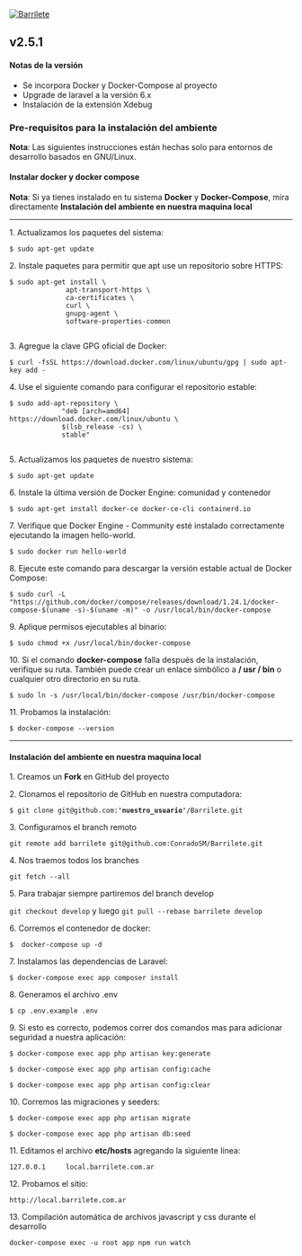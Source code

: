 <div>
    <a href="https://barrilete.com.ar/"><img alt="Barrilete" src="https://barrilete.com.ar/svg/logo_barrilete.svg"></a>
    <h2>v2.5.1</h2>
    <h4>Notas de la versión</h4>
    <ul>
        <li>Se incorpora Docker y Docker-Compose al proyecto</li>
        <li>Upgrade de laravel a la versión 6.x</li>
        <li>Instalación de la extensión Xdebug</li>
    </ul>
    <h3>Pre-requisitos para la instalación del ambiente</h3>
    <p><b>Nota</b>: Las siguientes instrucciones están hechas solo para entornos de desarrollo basados en GNU/Linux.</p>
    <h4>Instalar docker y docker compose</h4>
    <p><b>Nota</b>: Si ya tienes instalado en tu sistema <b>Docker</b> y <b>Docker-Compose</b>, mira directamente <b>Instalación del ambiente en nuestra maquina local</b></p>
    <hr>
    <p>1. Actualizamos los paquetes del sistema:</p>
    <p><code>$ sudo apt-get update</code></p>
    <p>2. Instale paquetes para permitir que apt use un repositorio sobre HTTPS:</p>
    <p><code>$ sudo apt-get install \
              apt-transport-https \
              ca-certificates \
              curl \
              gnupg-agent \
              software-properties-common
    </code></p>
    <p>3. Agregue la clave GPG oficial de Docker:</p>
    <p><code>$ curl -fsSL https://download.docker.com/linux/ubuntu/gpg | sudo apt-key add -</code></p>
    <p>4. Use el siguiente comando para configurar el repositorio estable:</p>
    <p><code>$ sudo add-apt-repository \
             "deb [arch=amd64] https://download.docker.com/linux/ubuntu \
             $(lsb_release -cs) \
             stable"
    </code></p>
    <p>5. Actualizamos los paquetes de nuestro sistema:</p>
    <p><code>$ sudo apt-get update</code></p>
    <p>6. Instale la última versión de Docker Engine: comunidad y contenedor</p>
    <p><code>$ sudo apt-get install docker-ce docker-ce-cli containerd.io</code></p>
    <p>7. Verifique que Docker Engine - Community esté instalado correctamente ejecutando la imagen hello-world.</p>
    <p><code>$ sudo docker run hello-world</code></p>
    <p>8. Ejecute este comando para descargar la versión estable actual de Docker Compose:</p>
    <p><code>$ sudo curl -L "https://github.com/docker/compose/releases/download/1.24.1/docker-compose-$(uname -s)-$(uname -m)" -o /usr/local/bin/docker-compose</code></p>
    <p>9. Aplique permisos ejecutables al binario:</p>
    <p><code>$ sudo chmod +x /usr/local/bin/docker-compose</code></p>
    <p>10. Si el comando <b>docker-compose</b> falla después de la instalación, verifique su ruta. También puede crear un enlace simbólico a <b>/ usr / bin</b> o cualquier otro directorio en su ruta.</p>
    <p><code>$ sudo ln -s /usr/local/bin/docker-compose /usr/bin/docker-compose</code></p>
    <p>11. Probamos la instalación:</p>
    <p><code>$ docker-compose --version</code></p>
    <hr>
    <h4>Instalación del ambiente en nuestra maquina local</h4>
    <p>1. Creamos un <b>Fork</b> en GitHub del proyecto</p>
    <p>2. Clonamos el repositorio de GitHub en nuestra computadora:</p>
    <p><code>$ git clone git@github.com:<b>'nuestro_usuario'</b>/Barrilete.git</code></p>
    <p>3. Configuramos el branch remoto</p>
    <p><code>git remote add barrilete git@github.com:ConradoSM/Barrilete.git</code></p>
    <p>4. Nos traemos todos los branches</p>
    <p><code>git fetch --all</code></p>
    <p>5. Para trabajar siempre partiremos del branch develop</p>
    <p><code>git checkout develop</code> y luego <code>git pull --rebase barrilete develop</code></p>
    <p>6. Corremos el contenedor de docker:</p>
    <p><code>$	docker-compose up -d</code></p>
    <p>7. Instalamos las dependencias de Laravel:</p>
    <p><code>$ docker-compose exec app composer install</code></p>
    <p>8. Generamos el archivo .env</p>
    <p><code>$ cp .env.example .env</code></p>
    <p>9. Si esto es correcto, podemos correr dos comandos mas para adicionar seguridad a nuestra aplicación:</p>
    <p><code>$ docker-compose exec app php artisan key:generate</code></p>
    <p><code>$ docker-compose exec app php artisan config:cache</code></p>
    <p><code>$ docker-compose exec app php artisan config:clear</code></p>
    <p>10. Corremos las migraciones y seeders:</p>
    <p><code>$ docker-compose exec app php artisan migrate</code></p>
    <p><code>$ docker-compose exec app php artisan db:seed</code></p>
    <p>11. Editamos el archivo <b>etc/hosts</b> agregando la siguiente línea:</p>
    <p><code>127.0.0.1     local.barrilete.com.ar</code></p>
    <p>12. Probamos el sitio:</p>
    <p><code>http://local.barrilete.com.ar</code></p>
    <p>13. Compilación automática de archivos javascript y css durante el desarrollo</p>
    <code>docker-compose exec -u root app npm run watch</code>
</div>
